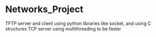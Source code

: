 # Networks_Project
TFTP server and client using python libraries like socket, and using C structures
TCP server using multithreading to be faster
